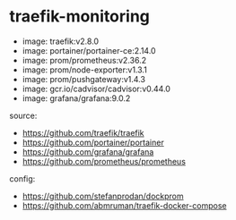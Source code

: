 # traefik-monitoring
- image: traefik:v2.8.0
- image: portainer/portainer-ce:2.14.0
- image: prom/prometheus:v2.36.2
- image: prom/node-exporter:v1.3.1
- image: prom/pushgateway:v1.4.3
- image: gcr.io/cadvisor/cadvisor:v0.44.0
- image: grafana/grafana:9.0.2

source:
- https://github.com/traefik/traefik
- https://github.com/portainer/portainer
- https://github.com/grafana/grafana
- https://github.com/prometheus/prometheus

config:
- https://github.com/stefanprodan/dockprom
- https://github.com/abmruman/traefik-docker-compose
